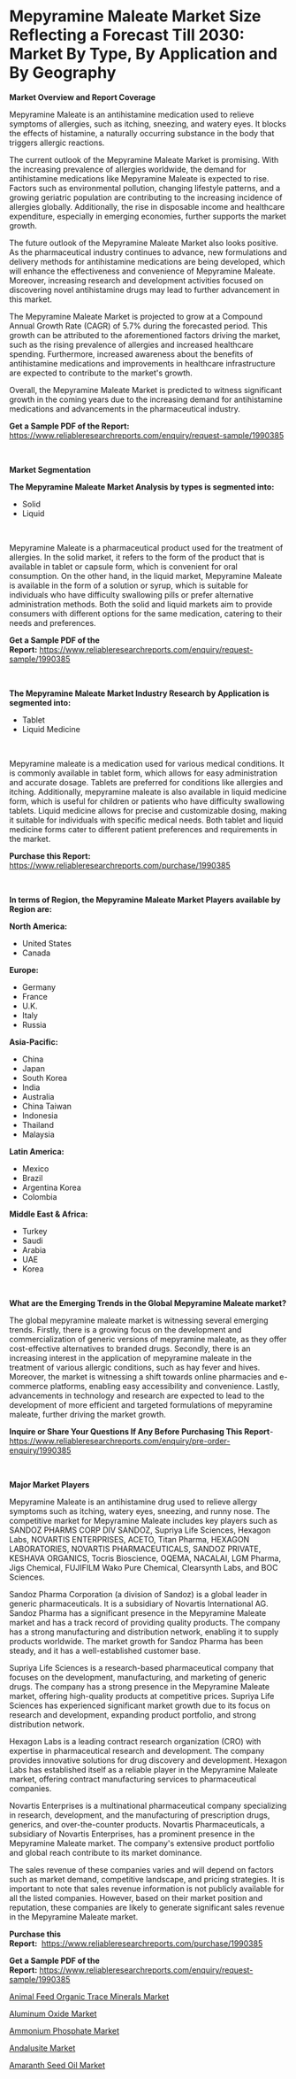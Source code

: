 <p><h1>Mepyramine Maleate Market Size Reflecting a Forecast Till 2030: Market By Type, By Application and By Geography</h1></p><p><strong>Market Overview and Report Coverage</strong></p>
<p><p>Mepyramine Maleate is an antihistamine medication used to relieve symptoms of allergies, such as itching, sneezing, and watery eyes. It blocks the effects of histamine, a naturally occurring substance in the body that triggers allergic reactions.</p><p>The current outlook of the Mepyramine Maleate Market is promising. With the increasing prevalence of allergies worldwide, the demand for antihistamine medications like Mepyramine Maleate is expected to rise. Factors such as environmental pollution, changing lifestyle patterns, and a growing geriatric population are contributing to the increasing incidence of allergies globally. Additionally, the rise in disposable income and healthcare expenditure, especially in emerging economies, further supports the market growth.</p><p>The future outlook of the Mepyramine Maleate Market also looks positive. As the pharmaceutical industry continues to advance, new formulations and delivery methods for antihistamine medications are being developed, which will enhance the effectiveness and convenience of Mepyramine Maleate. Moreover, increasing research and development activities focused on discovering novel antihistamine drugs may lead to further advancement in this market.</p><p>The Mepyramine Maleate Market is projected to grow at a Compound Annual Growth Rate (CAGR) of 5.7% during the forecasted period. This growth can be attributed to the aforementioned factors driving the market, such as the rising prevalence of allergies and increased healthcare spending. Furthermore, increased awareness about the benefits of antihistamine medications and improvements in healthcare infrastructure are expected to contribute to the market's growth.</p><p>Overall, the Mepyramine Maleate Market is predicted to witness significant growth in the coming years due to the increasing demand for antihistamine medications and advancements in the pharmaceutical industry.</p></p>
<p><strong>Get a Sample PDF of the Report:</strong> <a href="https://www.reliableresearchreports.com/enquiry/request-sample/1990385">https://www.reliableresearchreports.com/enquiry/request-sample/1990385</a></p>
<p>&nbsp;</p>
<p><strong>Market Segmentation</strong></p>
<p><strong>The Mepyramine Maleate Market Analysis by types is segmented into:</strong></p>
<p><ul><li>Solid</li><li>Liquid</li></ul></p>
<p>&nbsp;</p>
<p><p>Mepyramine Maleate is a pharmaceutical product used for the treatment of allergies. In the solid market, it refers to the form of the product that is available in tablet or capsule form, which is convenient for oral consumption. On the other hand, in the liquid market, Mepyramine Maleate is available in the form of a solution or syrup, which is suitable for individuals who have difficulty swallowing pills or prefer alternative administration methods. Both the solid and liquid markets aim to provide consumers with different options for the same medication, catering to their needs and preferences.</p></p>
<p><strong>Get a Sample PDF of the Report:</strong>&nbsp;<a href="https://www.reliableresearchreports.com/enquiry/request-sample/1990385">https://www.reliableresearchreports.com/enquiry/request-sample/1990385</a></p>
<p>&nbsp;</p>
<p><strong>The Mepyramine Maleate Market Industry Research by Application is segmented into:</strong></p>
<p><ul><li>Tablet</li><li>Liquid Medicine</li></ul></p>
<p>&nbsp;</p>
<p><p>Mepyramine maleate is a medication used for various medical conditions. It is commonly available in tablet form, which allows for easy administration and accurate dosage. Tablets are preferred for conditions like allergies and itching. Additionally, mepyramine maleate is also available in liquid medicine form, which is useful for children or patients who have difficulty swallowing tablets. Liquid medicine allows for precise and customizable dosing, making it suitable for individuals with specific medical needs. Both tablet and liquid medicine forms cater to different patient preferences and requirements in the market.</p></p>
<p><strong>Purchase this Report:</strong>&nbsp; <a href="https://www.reliableresearchreports.com/purchase/1990385">https://www.reliableresearchreports.com/purchase/1990385</a></p>
<p>&nbsp;</p>
<p><strong>In terms of Region, the Mepyramine Maleate Market Players available by Region are:</strong></p>
<p>
    <p> <strong> North America: </strong>
        <ul>
            <li>United States</li>
            <li>Canada</li>
        </ul>
        </p> 
    <p> <strong> Europe: </strong>
        <ul>
            <li>Germany</li>
            <li>France</li>
            <li>U.K.</li>
            <li>Italy</li>
            <li>Russia</li>
        </ul>
        </p> 
    <p> <strong> Asia-Pacific: </strong>
        <ul>
            <li>China</li>
            <li>Japan</li>
            <li>South Korea</li>
            <li>India</li>
            <li>Australia</li>
            <li>China Taiwan</li>
            <li>Indonesia</li>
            <li>Thailand</li>
            <li>Malaysia</li>
        </ul>
        </p> 
    <p> <strong> Latin America: </strong>
        <ul>
            <li>Mexico</li>
            <li>Brazil</li>
            <li>Argentina Korea</li>
            <li>Colombia</li>
        </ul>
        </p> 
    <p> <strong> Middle East & Africa: </strong>
        <ul>
            <li>Turkey</li>
            <li>Saudi</li>
            <li>Arabia</li>
            <li>UAE</li>
            <li>Korea</li>
        </ul>
    </p>
    </p>
<p>&nbsp;</p>
<p><strong>What are the Emerging Trends in the Global Mepyramine Maleate market?</strong></p>
<p><p>The global mepyramine maleate market is witnessing several emerging trends. Firstly, there is a growing focus on the development and commercialization of generic versions of mepyramine maleate, as they offer cost-effective alternatives to branded drugs. Secondly, there is an increasing interest in the application of mepyramine maleate in the treatment of various allergic conditions, such as hay fever and hives. Moreover, the market is witnessing a shift towards online pharmacies and e-commerce platforms, enabling easy accessibility and convenience. Lastly, advancements in technology and research are expected to lead to the development of more efficient and targeted formulations of mepyramine maleate, further driving the market growth.</p></p>
<p><strong>Inquire or Share Your Questions If Any Before Purchasing This Report</strong>- <a href="https://www.reliableresearchreports.com/enquiry/pre-order-enquiry/1990385">https://www.reliableresearchreports.com/enquiry/pre-order-enquiry/1990385</a></p>
<p>&nbsp;</p>
<p><strong>Major Market Players</strong></p>
<p><p>Mepyramine Maleate is an antihistamine drug used to relieve allergy symptoms such as itching, watery eyes, sneezing, and runny nose. The competitive market for Mepyramine Maleate includes key players such as SANDOZ PHARMS CORP DIV SANDOZ, Supriya Life Sciences, Hexagon Labs, NOVARTIS ENTERPRISES, ACETO, Titan Pharma, HEXAGON LABORATORIES, NOVARTIS PHARMACEUTICALS, SANDOZ PRIVATE, KESHAVA ORGANICS, Tocris Bioscience, OQEMA, NACALAI, LGM Pharma, Jigs Chemical, FUJIFILM Wako Pure Chemical, Clearsynth Labs, and BOC Sciences.</p><p>Sandoz Pharma Corporation (a division of Sandoz) is a global leader in generic pharmaceuticals. It is a subsidiary of Novartis International AG. Sandoz Pharma has a significant presence in the Mepyramine Maleate market and has a track record of providing quality products. The company has a strong manufacturing and distribution network, enabling it to supply products worldwide. The market growth for Sandoz Pharma has been steady, and it has a well-established customer base.</p><p>Supriya Life Sciences is a research-based pharmaceutical company that focuses on the development, manufacturing, and marketing of generic drugs. The company has a strong presence in the Mepyramine Maleate market, offering high-quality products at competitive prices. Supriya Life Sciences has experienced significant market growth due to its focus on research and development, expanding product portfolio, and strong distribution network.</p><p>Hexagon Labs is a leading contract research organization (CRO) with expertise in pharmaceutical research and development. The company provides innovative solutions for drug discovery and development. Hexagon Labs has established itself as a reliable player in the Mepyramine Maleate market, offering contract manufacturing services to pharmaceutical companies.</p><p>Novartis Enterprises is a multinational pharmaceutical company specializing in research, development, and the manufacturing of prescription drugs, generics, and over-the-counter products. Novartis Pharmaceuticals, a subsidiary of Novartis Enterprises, has a prominent presence in the Mepyramine Maleate market. The company's extensive product portfolio and global reach contribute to its market dominance.</p><p>The sales revenue of these companies varies and will depend on factors such as market demand, competitive landscape, and pricing strategies. It is important to note that sales revenue information is not publicly available for all the listed companies. However, based on their market position and reputation, these companies are likely to generate significant sales revenue in the Mepyramine Maleate market.</p></p>
<p><strong>Purchase this Report:</strong>&nbsp;&nbsp;<a href="https://www.reliableresearchreports.com/purchase/1990385">https://www.reliableresearchreports.com/purchase/1990385</a></p>
<p></p>
<p><strong>Get a Sample PDF of the Report:</strong>&nbsp;<a href="https://www.reliableresearchreports.com/enquiry/request-sample/1990385">https://www.reliableresearchreports.com/enquiry/request-sample/1990385</a></p>
<p><p><a href="https://github.com/kholmovskayalyudmila/Market-Research-Report-List-1/blob/main/animal-feed-organic-trace-minerals-market.md">Animal Feed Organic Trace Minerals Market</a></p><p><a href="https://github.com/sndrkn/Market-Research-Report-List-1/blob/main/aluminum-oxide-market.md">Aluminum Oxide Market</a></p><p><a href="https://github.com/merzlyukov93/Market-Research-Report-List-1/blob/main/ammonium-phosphate-market.md">Ammonium Phosphate Market</a></p><p><a href="https://github.com/sofyaavrova/Market-Research-Report-List-1/blob/main/andalusite-market.md">Andalusite Market</a></p><p><a href="https://github.com/melchekhinf/Market-Research-Report-List-1/blob/main/amaranth-seed-oil-market.md">Amaranth Seed Oil Market</a></p></p>